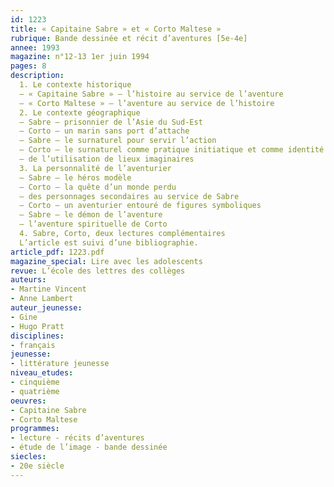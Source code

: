 ```yaml
---
id: 1223
title: « Capitaine Sabre » et « Corto Maltese »  
rubrique: Bande dessinée et récit d’aventures [5e-4e]
annee: 1993
magazine: n°12-13 1er juin 1994
pages: 8
description: 
  1. Le contexte historique
  – « Capitaine Sabre » – l’histoire au service de l’aventure
  – « Corto Maltese » – l’aventure au service de l’histoire
  2. Le contexte géographique
  – Sabre – prisonnier de l’Asie du Sud-Est
  – Corto – un marin sans port d’attache
  – Sabre – le surnaturel pour servir l’action
  – Corto – le surnaturel comme pratique initiatique et comme identité
  – de l’utilisation de lieux imaginaires
  3. La personnalité de l’aventurier
  – Sabre – le héros modèle
  – Corto – la quête d’un monde perdu
  – des personnages secondaires au service de Sabre
  – Corto – un aventurier entouré de figures symboliques
  – Sabre – le démon de l’aventure
  – l’aventure spirituelle de Corto
  4. Sabre, Corto, deux lectures complémentaires
  L’article est suivi d’une bibliographie.
article_pdf: 1223.pdf
magazine_special: Lire avec les adolescents
revue: L’école des lettres des collèges
auteurs:
- Martine Vincent
- Anne Lambert
auteur_jeunesse:
- Gine
- Hugo Pratt
disciplines:
- français
jeunesse:
- littérature jeunesse
niveau_etudes:
- cinquième
- quatrième
oeuvres:
- Capitaine Sabre
- Corto Maltese
programmes:
- lecture - récits d’aventures
- étude de l’image - bande dessinée
siecles:
- 20e siècle
---
```

